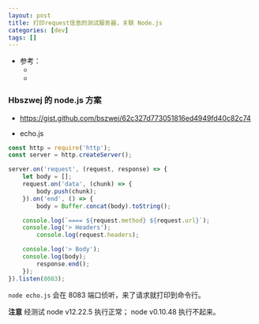 ```yaml
---
layout: post
title: 打印request信息的测试服务器，关联 Node.js
categories: [dev]
tags: []
---
```


* 参考： 
  * []()
  * []()



### Hbszwej 的 node.js 方案

* <https://gist.github.com/bszwej/62c327d773051816ed4949fd40c82c74>

* echo.js

~~~javascript
const http = require('http');
const server = http.createServer();

server.on('request', (request, response) => {
    let body = [];
    request.on('data', (chunk) => {
        body.push(chunk);
    }).on('end', () => {
        body = Buffer.concat(body).toString();

	console.log(`==== ${request.method} ${request.url}`);
	console.log('> Headers');
        console.log(request.headers);

	console.log('> Body');
	console.log(body);
        response.end();
    });
}).listen(8083);
~~~

`node echo.js` 会在 8083 端口侦听，来了请求就打印到命令行。

**注意**
经测试 node v12.22.5 执行正常； node v0.10.48 执行不起来。





